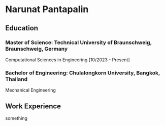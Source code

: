 # Narunat Pantapalin

## Education
### Master of Science: Technical University of Braunschweig, Braunschweig, Germany
Computational Sciences in Engineering [10/2023 - Present]
### Bachelor of Engineering: Chulalongkorn University, Bangkok, Thailand
Mechanical Engineering
## Work Experience
something
